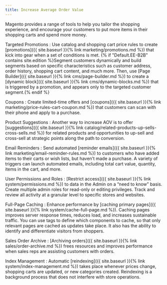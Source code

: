 ```yaml
---
title: Increase Average Order Value
---
```


Magento provides a range of tools to help you tailor the shopping experience, and encourage your customers to put more items in their shopping carts and spend more money.

Targeted Promotions
:  Use catalog and shopping cart price rules to create [promotions]({{ site.baseurl }}{% link marketing/promotions.md %}) that kick into gear when a set of conditions is met. {% if "Default.EE-B2B" contains site.edition %}Segment customers dynamically and build segments based on specific characteristics such as customer address, order history, shopping cart content, and much more. Then, use [Page Builder]({{ site.baseurl }}{% link cms/page-builder.md %}) to create a [dynamic block]({{ site.baseurl }}{% link cms/dynamic-blocks.md %}) that is triggered by a promotion, and appears only to the targeted customer segment.{% endif %}

Coupons
:  Create limited-time offers and [coupons]({{ site.baseurl }}{% link marketing/price-rules-cart-coupon.md %}) that customers can scan with their phone and apply to a purchase.

Product Suggestions
:  Another way to increase AOV is to offer [suggestions]({{ site.baseurl }}{% link catalog/related-products-up-sells-cross-sells.md %}) for related products and opportunities to up-sell and cross-sell at strategic points along the path to conversion.
<!--{% if "Default.EE-B2B" contains site.edition %}-->

Email Reminders
:  Send automated [reminder emails]({{ site.baseurl }}{% link marketing/email-reminder-rules.md %}) to customers who have added items to their carts or wish lists, but haven’t made a purchase. A variety of triggers can launch automated emails, including total cart value, quantity, items in the cart, and more.<!--{% endif %}-->

User Permissions and Roles
:  [Restrict access]({{ site.baseurl }}{% link system/permissions.md %}) to data in the Admin on a “need to know” basis. Create multiple admin roles for read-only or editing privileges. Track and review all activity at a granular level to specific stores and websites.

Full-Page Caching
:  Enhance performance by [caching primary pages]({{ site.baseurl }}{% link system/cache-full-page.md %}). Caching pages improves server response times, reduces load, and increases sustainable traffic. You can use tags to define which components to cache, so that only relevant pages are cached as updates take place. It also has the ability to identify and differentiate visitors from shoppers.
<!--{% if "Default.EE-B2B" contains site.edition %}-->

Sales Order Archive
:  [Archiving orders]({{ site.baseurl }}{% link sales/order-archive.md %}) frees resources and improves performance when sales reps are assisting customers with orders.<!--{% endif %}-->

Index Management
:  Automatic [reindexing]({{ site.baseurl }}{% link system/index-management.md %}) takes place whenever prices change, shopping carts are updated, or new categories created. Reindexing is a background process that does not interfere with store operations.
